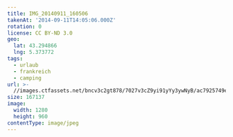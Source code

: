 ```yaml
---
title: IMG_20140911_160506
takenAt: '2014-09-11T14:05:06.000Z'
rotation: 0
license: CC BY-ND 3.0
geo:
  lat: 43.294866
  lng: 5.373772
tags:
  - urlaub
  - frankreich
  - camping
url: >-
  //images.ctfassets.net/bncv3c2gt878/7027v3cZ9yi91yYy3ywNyB/ac7925749efcd600aacd9d79640423dc/img_20140911_160506_28312893175_o
size: 167137
image:
  width: 1280
  height: 960
contentType: image/jpeg
---
```


